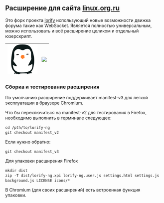 ## Расширение для сайта [linux.org.ru](https://www.linux.org.ru/)
Это форк проекта [lorify](https://bitbucket.org/b0r3d0m/lorify) использующий новые возможности движка форума такие как WebSocket.
Является полностью универсальным, можно использовать и всё расширение целиком и отдельный юзерскрипт.

![lorify logo](https://github.com/OpenA/lorify-ng/blob/master/icons/loriko.svg?raw=true)|<img src="https://i.imgur.com/Zjp8CYv.png">
------------ | -------------

### Сборка и тестирование расширения
По умолчанию расширение поддерживает manifest-v3 для легкой эксплуатации в браузере Chromium.

Что бы переключиться на manifest-v2 для тестирования в Firefox,
необходимо выполнить в терминале следующее:

    cd /pth/to/lorify-ng
    git checkout manifest_v2

Если нужно обратно:

    git checkout manifest_v3

Для упаковки расширения Firefox

    mkdir dist
    zip -T dist/lorify-ng.xpi lorify-ng.user.js settings.html settings.js background.js LICENSE icons/*

В Chromium (для своих расширений) есть встроенная функция упаковки.
